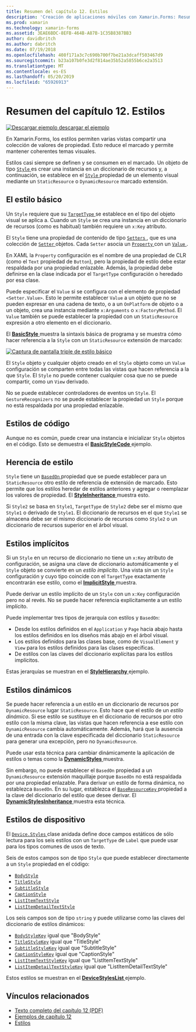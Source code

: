 ```yaml
---
title: Resumen del capítulo 12. Estilos
description: 'Creación de aplicaciones móviles con Xamarin.Forms: Resumen del capítulo 12. Estilos'
ms.prod: xamarin
ms.technology: xamarin-forms
ms.assetid: 3EAE6BDC-8EFB-464B-A87B-1C35B8387BB3
author: davidbritch
ms.author: dabritch
ms.date: 07/19/2018
ms.openlocfilehash: 408f171a3c7c690b700f7be21a3dcaff503467d9
ms.sourcegitcommit: b23a107b0fe3d2f814ae35b52a5855b6ce2a3513
ms.translationtype: MT
ms.contentlocale: es-ES
ms.lasthandoff: 05/20/2019
ms.locfileid: "65926913"
---
```

# <a name="summary-of-chapter-12-styles"></a>Resumen del capítulo 12. Estilos

[![Descargar ejemplo](~/media/shared/download.png) descargar el ejemplo](https://github.com/xamarin/xamarin-forms-book-samples/tree/master/Chapter12)

En Xamarin.Forms, los estilos permiten varias vistas compartir una colección de valores de propiedad. Esto reduce el marcado y permite mantener coherentes temas visuales.

Estilos casi siempre se definen y se consumen en el marcado. Un objeto de tipo [ `Style` ](xref:Xamarin.Forms.Style) es crear una instancia en un diccionario de recursos y, a continuación, se establece en el [ `Style` ](xref:Xamarin.Forms.NavigableElement.Style) propiedad de un elemento visual mediante un `StaticResource` o `DynamicResource` marcado extensión.

## <a name="the-basic-style"></a>El estilo básico

Un `Style` requiere que su [ `TargetType` ](xref:Xamarin.Forms.Style.TargetType) se establece en el tipo del objeto visual se aplica a. Cuando un `Style` se crea una instancia en un diccionario de recursos (como es habitual) también requiere un `x:Key` atributo.

El `Style` tiene una propiedad de contenido de tipo [ `Setters` ](xref:Xamarin.Forms.Style.Setters), que es una colección de [ `Setter` ](xref:Xamarin.Forms.Setter) objetos. Cada `Setter` asocia un [ `Property` ](xref:Xamarin.Forms.Setter.Property) con un [ `Value` ](xref:Xamarin.Forms.Setter.Value).

En XAML la `Property` configuración es el nombre de una propiedad de CLR (como el `Text` propiedad de `Button`), pero la propiedad de estilo debe estar respaldada por una propiedad enlazable. Además, la propiedad debe definirse en la clase indicada por el `TargetType` configuración o heredado por esa clase.

Puede especificar el `Value` si se configura con el elemento de propiedad `<Setter.Value>`. Esto le permite establecer `Value` a un objeto que no se pueden expresar en una cadena de texto, o a un `OnPlatform` de objeto o a un objeto, crea una instancia mediante `x:Arguments` o `x:FactoryMethod`. El `Value` también se puede establecer la propiedad con un `StaticResource` expresión a otro elemento en el diccionario.

El [ **BasicStyle** ](https://github.com/xamarin/xamarin-forms-book-samples/tree/master/Chapter12/BasicStyle) muestra la sintaxis básica de programa y se muestra cómo hacer referencia a la `Style` con un `StaticResource` extensión de marcado:

[![Captura de pantalla triple de estilo básico](images/ch12fg01-small.png "estilos básicos")](images/ch12fg01-large.png#lightbox "estilos básicos")

El `Style` objeto y cualquier objeto creado en el `Style` objeto como un `Value` configuración se comparten entre todas las vistas que hacen referencia a la que `Style`. El `Style` no puede contener cualquier cosa que no se puede compartir, como un `View` derivado.

No se puede establecer controladores de eventos un `Style`. El `GestureRecognizers` no se puede establecer la propiedad un `Style` porque no está respaldada por una propiedad enlazable.

## <a name="styles-in-code"></a>Estilos de código

Aunque no es común, puede crear una instancia e inicializar `Style` objetos en el código. Esto se demuestra el [ **BasicStyleCode** ](https://github.com/xamarin/xamarin-forms-book-samples/tree/master/Chapter12/BasicStyleCode) ejemplo.

## <a name="style-inheritance"></a>Herencia de estilo

`Style` tiene un [ `BasedOn` ](xref:Xamarin.Forms.Style.BasedOn) propiedad que se puede establecer para un `StaticResource` otro estilo de referencia de extensión de marcado. Esto permite que los estilos heredar de estilos anteriores y agregar o reemplazar los valores de propiedad. El [ **StyleInheritance** ](https://github.com/xamarin/xamarin-forms-book-samples/tree/master/Chapter12/StyleInheritance) muestra esto.

Si `Style2` se basa en `Style1`, `TargetType` de `Style2` debe ser el mismo que `Style1` o derivado de `Style1`. El diccionario de recursos en el que `Style1` se almacena debe ser el mismo diccionario de recursos como `Style2` o un diccionario de recursos superior en el árbol visual.

## <a name="implicit-styles"></a>Estilos implícitos

Si un `Style` en un recurso de diccionario no tiene un `x:Key` atributo de configuración, se asigna una clave de diccionario automáticamente y el `Style` objeto se convierte en un *estilo implícito*. Una vista sin un `Style` configuración y cuyo tipo coincide con el `TargetType` exactamente encontrarán ese estilo, como el [ **ImplicitStyle** ](https://github.com/xamarin/xamarin-forms-book-samples/tree/master/Chapter12/ImplicitStyle) muestra.

Puede derivar un estilo implícito de un `Style` con un `x:Key` configuración pero no al revés. No se puede hacer referencia explícitamente a un estilo implícito.

Puede implementar tres tipos de jerarquía con estilos y `BasedOn`:

- Desde los estilos definidos en el `Application` y `Page` hacia abajo hasta los estilos definidos en los diseños más abajo en el árbol visual.
- Los estilos definidos para las clases base, como de `VisualElement` y `View` para los estilos definidos para las clases específicas.
- De estilos con las claves del diccionario explícitas para los estilos implícitos.

Estas jerarquías se muestran en el [ **StyleHierarchy** ](https://github.com/xamarin/xamarin-forms-book-samples/tree/master/Chapter12/StyleHierarchy) ejemplo.

## <a name="dynamic-styles"></a>Estilos dinámicos

Se puede hacer referencia a un estilo en un diccionario de recursos por `DynamicResource` lugar `StaticResource`. Esto hace que el estilo de un *estilo dinámico*. Si ese estilo se sustituye en el diccionario de recursos por otro estilo con la misma clave, las vistas que hacen referencia a ese estilo con `DynamicResource` cambia automáticamente. Además, hará que la ausencia de una entrada con la clave especificada del diccionario `StaticResource` para generar una excepción, pero no `DynamicResource`.

Puede usar esta técnica para cambiar dinámicamente la aplicación de estilos o temas como la [ **DynamicStyles** ](https://github.com/xamarin/xamarin-forms-book-samples/tree/master/Chapter12/DynamicStyles) muestra.

Sin embargo, no puede establecer el `BasedOn` propiedad a un `DynamicResource` extensión maquillaje porque `BasedOn` no está respaldada por una propiedad enlazable. Para derivar un estilo de forma dinámica, no establezca `BasedOn`. En su lugar, establezca el [ `BaseResourceKey` ](xref:Xamarin.Forms.Style.BaseResourceKey) propiedad a la clave del diccionario del estilo que desee derivar. El [ **DynamicStylesInheritance** ](https://github.com/xamarin/xamarin-forms-book-samples/tree/master/Chapter12/DynaStylesInh) muestra esta técnica.

## <a name="device-styles"></a>Estilos de dispositivo

El [ `Device.Styles` ](xref:Xamarin.Forms.Device.Styles) clase anidada define doce campos estáticos de sólo lectura para los seis estilos con un `TargetType` de `Label` que puede usar para los tipos comunes de usos de texto.

Seis de estos campos son de tipo `Style` que puede establecer directamente a un `Style` propiedad en el código:

- [`BodyStyle`](xref:Xamarin.Forms.Device.Styles.BodyStyle)
- [`TitleStyle`](xref:Xamarin.Forms.Device.Styles.TitleStyle)
- [`SubtitleStyle`](xref:Xamarin.Forms.Device.Styles.SubtitleStyle)
- [`CaptionStyle`](xref:Xamarin.Forms.Device.Styles.CaptionStyle)
- [`ListItemTextStyle`](xref:Xamarin.Forms.Device.Styles.ListItemTextStyle)
- [`ListItemDetailTextStyle`](xref:Xamarin.Forms.Device.Styles.ListItemDetailTextStyle)

Los seis campos son de tipo `string` y puede utilizarse como las claves del diccionario de estilos dinámicos:

- [`BodyStyleKey`](xref:Xamarin.Forms.Device.Styles.BodyStyleKey) igual que "BodyStyle"
- [`TitleStyleKey`](xref:Xamarin.Forms.Device.Styles.TitleStyleKey) igual que "TitleStyle"
- [`SubtitleStyleKey`](xref:Xamarin.Forms.Device.Styles.SubtitleStyleKey) igual que "SubtitleStyle"
- [`CaptionStyleKey`](xref:Xamarin.Forms.Device.Styles.CaptionStyleKey) igual que "CaptionStyle"
- [`ListItemTextStyleKey`](xref:Xamarin.Forms.Device.Styles.ListItemTextStyleKey) igual que "ListItemTextStyle"
- [`ListItemDetailTextStyleKey`](xref:Xamarin.Forms.Device.Styles.ListItemDetailTextStyleKey) igual que "ListItemDetailTextStyle"

Estos estilos se muestran en el [ **DeviceStylesList** ](https://github.com/xamarin/xamarin-forms-book-samples/tree/master/Chapter12/DeviceStylesList) ejemplo.

## <a name="related-links"></a>Vínculos relacionados

- [Texto completo del capítulo 12 (PDF)](https://download.xamarin.com/developer/xamarin-forms-book/XamarinFormsBook-Ch12-Apr2016.pdf)
- [Ejemplos de capítulo 12](https://github.com/xamarin/xamarin-forms-book-samples/tree/master/Chapter12)
- [Estilos](~/xamarin-forms/user-interface/styles/index.md)

